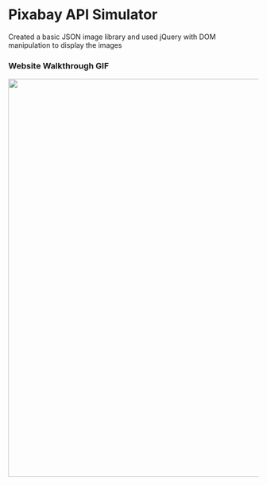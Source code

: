 # Pixabay API Simulator

Created a basic JSON image library and used jQuery with DOM manipulation to display the images

### Website Walkthrough GIF
<img src="http://g.recordit.co/ITUPENdHwR.gif" width="800px"><br>
